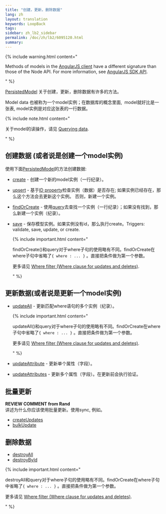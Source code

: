 ```yaml
---
title: "创建，更新，删除数据"
lang: zh
layout: translation
keywords: LoopBack
tags:
sidebar: zh_lb2_sidebar
permalink: /doc/zh/lb2/6095120.html
summary:
---
```


{% include warning.html content="

Methods of models in the [AngularJS client](https://docs.strongloop.com/display/zh/AngularJS+JavaScript+SDK) have a different signature than those of the Node API.
For more information, see [AngularJS SDK API](http://apidocs.strongloop.com/loopback-sdk-angular/).

" %}

[PersistedModel](http://apidocs.strongloop.com/loopback/#persistedmodel-new-persistedmodel) 关于创建，更新，删除数据有许多的方法。

Model data 也被称为一个model实例；在数据库的概念里面,  model就好比是一张表, model实例是对应这张表的一行数据。

{% include note.html content="

关于model的读操作，请见 [Querying data](/doc/zh/lb2/Querying-data.html).

" %}

## 创建数据 (或者说是创建一个model实例)

使用下面[PersistedModel](http://apidocs.strongloop.com/loopback/#persistedmodel)的方法创建数据:

*   [create](http://apidocs.strongloop.com/loopback/#persistedmodel-create) - 创建一个新的model实例（一行纪录）。
*   [upsert](http://apidocs.strongloop.com/loopback/#persistedmodel-upsert) - 基于[ID property](/doc/{{page.lang}}/lb2/Model-definition-JSON-file.html#ModeldefinitionJSONfile-IDproperties)检查实例（数据）是否存在; 如果实例已经存在，那么这个方法会去更新这个实例。 否则，新建一个实例。
*   [findOrCreate](http://apidocs.strongloop.com/loopback/#persistedmodel-findorcreate) - 使用[query](/doc/{{page.lang}}/lb2/Querying-data.html)去查找一个实例（一行纪录）；如果没有找到，那么新建一个实例（纪录）。
*   [save](http://apidocs.strongloop.com/loopback/#persistedmodel-prototype-save) - 保存模型实例。如果实例没有id，那么执行create。Triggers: validate, save, update, or create.

    {% include important.html content="

    findOrCreate()和query对于where子句的使用略有不同。findOrCreate在where子句中省略了`{ where : ... }` 。直接把条件做为第一个参数。

    更多请见 [Where filter (Where clause for updates and deletes)](https://docs.strongloop.com/display/LB/Where+filter#Wherefilter-Whereclauseforupdatesanddeletes).

    " %}

## 更新数据(或者说是更新一个model实例)

*   [updateAll](http://apidocs.strongloop.com/loopback/#persistedmodel-updateall) - 更新匹配where语句的多个实例（纪录）。

    {% include important.html content="

    updateAll()和query对于where子句的使用略有不同。findOrCreate在where子句中省略了`{ where : ... }` 。直接把条件做为第一个参数。

    更多请见 [Where filter (Where clause for updates and deletes)](https://docs.strongloop.com/display/LB/Where+filter#Wherefilter-Whereclauseforupdatesanddeletes).

    " %}
*   [updateAttribute](http://apidocs.strongloop.com/loopback/#persistedmodel-prototype-updateattribute) - 更新单个属性（字段）。
*   [updateAttributes](http://apidocs.strongloop.com/loopback/#persistedmodel-prototype-updateattributes) - 更新多个属性（字段）。在更新前会执行验证。

## 批量更新

<div class="sl-hidden"><strong>REVIEW COMMENT from Rand</strong><br>讲述为什么你应该使用批量更新。使用sync, 例如。</div>

*   [createUpdates](http://apidocs.strongloop.com/loopback/#persistedmodel-createupdates)
*   [bulkUpdate](http://apidocs.strongloop.com/loopback/#persistedmodel-bulkupdate)

## 删除数据

*   [destroyAll](http://apidocs.strongloop.com/loopback/#persistedmodel-destroyall)
*   [destroyById](http://apidocs.strongloop.com/loopback/#persistedmodel-destroybyid)

{% include important.html content="

destroyAll和query对于where子句的使用略有不同。findOrCreate在where子句中省略了`{ where : ... }` 。直接把条件做为第一个参数。

更多请见 [Where filter (Where clause for updates and deletes)](https://docs.strongloop.com/display/LB/Where+filter#Wherefilter-Whereclauseforupdatesanddeletes).

" %}

